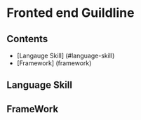 # Fronted end Guildline

## Contents
- [Langauge Skill] (#language-skill)
- [Framework] (framework)

## Language Skill

## FrameWork
